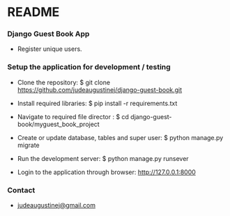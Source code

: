 # README #

### Django Guest Book App ###

* Register unique users.

### Setup the application for development / testing ###

* Clone the repository: $ git clone https://github.com/judeaugustinej/django-guest-book.git

* Install required libraries: $ pip install -r requirements.txt 

* Navigate to required file director : $ cd django-guest-book/myguest_book_project

* Create or update database, tables and super user: $ python manage.py migrate

* Run the development server: $ python manage.py runsever

* Login to the application through browser: http://127.0.0.1:8000

### Contact ###

* judeaugustinej@gmail.com
